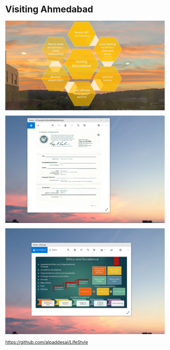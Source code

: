 # Visiting Ahmedabad

![image](VisitingAhmedabad.JPG)

![image](USCopyrightCertificate.png)

![image](EthicsandExcellence.png)

https://github.com/alpaddesai/LifeStyle
